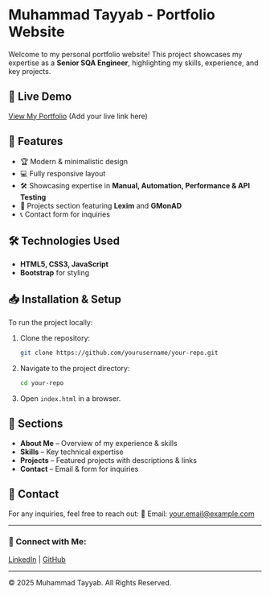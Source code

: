 # Muhammad Tayyab - Portfolio Website

Welcome to my personal portfolio website! This project showcases my expertise as a **Senior SQA Engineer**, highlighting my skills, experience, and key projects.

## 🚀 Live Demo
[View My Portfolio](#) (Add your live link here)

## 📌 Features
- 🏆 Modern & minimalistic design
- 💻 Fully responsive layout
- 🛠️ Showcasing expertise in **Manual, Automation, Performance & API Testing**
- 📂 Projects section featuring **Lexim** and **GMonAD**
- 📞 Contact form for inquiries

## 🛠️ Technologies Used
- **HTML5, CSS3, JavaScript**
- **Bootstrap** for styling

## 📥 Installation & Setup
To run the project locally:

1. Clone the repository:
   ```sh
   git clone https://github.com/yourusername/your-repo.git
   ```
2. Navigate to the project directory:
   ```sh
   cd your-repo
   ```
3. Open `index.html` in a browser.

## 📜 Sections
- **About Me** – Overview of my experience & skills
- **Skills** – Key technical expertise
- **Projects** – Featured projects with descriptions & links
- **Contact** – Email & form for inquiries

## 📩 Contact
For any inquiries, feel free to reach out:
📧 Email: [your.email@example.com](mailto:your.email@example.com)

---

### 🔗 Connect with Me:
[LinkedIn](https://www.linkedin.com/in/muhammad-tayyab-890822224/) | [GitHub](https://github.com/yourusername)

---
© 2025 Muhammad Tayyab. All Rights Reserved.
